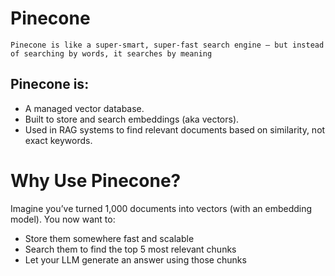 # Pinecone

`Pinecone is like a super-smart, super-fast search engine — but instead of searching by words, it searches by meaning`


## Pinecone is:

* A managed vector database.
* Built to store and search embeddings (aka vectors).
* Used in RAG systems to find relevant documents based on similarity, not exact keywords.

# Why Use Pinecone?
Imagine you’ve turned 1,000 documents into vectors (with an embedding model). You now want to:
* Store them somewhere fast and scalable
* Search them to find the top 5 most relevant chunks
* Let your LLM generate an answer using those chunks